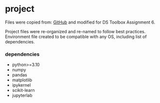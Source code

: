 # project

Files were copied from: [GitHub](https://github.com/yuliaUU/files_to_copy) and modified for DS Toolbox Assignment 6.

Project files were re-organized and re-named to follow best practices.
Environment file created to be compatible with any OS, including list of dependencies.

### dependencies

- python>=3.10
- numpy
- pandas
- matplotlib
- ipykernel
- scikit-learn
- jupyterlab